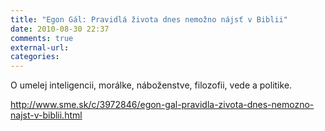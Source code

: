 ```yaml
---
title: "Egon Gál: Pravidlá života dnes nemožno nájsť v Biblii"
date: 2010-08-30 22:37
comments: true
external-url:
categories:
---
```

O umelej inteligencii, morálke, náboženstve, filozofii, vede a politike.

<http://www.sme.sk/c/3972846/egon-gal-pravidla-zivota-dnes-nemozno-najst-v-biblii.html>
